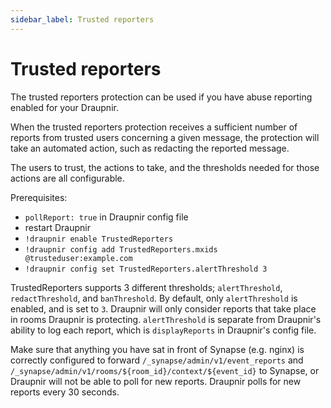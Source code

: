 ```yaml
---
sidebar_label: Trusted reporters
---
```


<!--
SPDX-FileCopyrightText: 2024 Gnuxie <Gnuxie@protonmail.com>
SPDX-FileCopyrightText: 2022 The Matrix.org Foundation C.I.C.

SPDX-License-Identifier: Apache-2.0

SPDX-FileAttributionText: <text>
This modified file contains work from Mjolnir
https://github.com/matrix-org/mjolnir
</text>
-->

# Trusted reporters

The trusted reporters protection can be used if you have abuse
reporting enabled for your Draupnir.

When the trusted reporters protection receives a sufficient number of
reports from trusted users concerning a given message, the protection
will take an automated action, such as redacting the reported message.

The users to trust, the actions to take, and the thresholds needed for
those actions are all configurable.

Prerequisites:
* `pollReport: true` in Draupnir config file
* restart Draupnir
* `!draupnir enable TrustedReporters`
* `!draupnir config add TrustedReporters.mxids @trusteduser:example.com`
* `!draupnir config set TrustedReporters.alertThreshold 3`

TrustedReporters supports 3 different thresholds; `alertThreshold`,
`redactThreshold`, and `banThreshold`.  By default, only
`alertThreshold` is enabled, and is set to `3`. Draupnir will only
consider reports that take place in rooms Draupnir is
protecting. `alertThreshold` is separate from Draupnir's ability to
log each report, which is `displayReports` in Draupnir's config file.

Make sure that anything you have sat in front of Synapse (e.g. nginx)
is correctly configured to forward `/_synapse/admin/v1/event_reports`
and `/_synapse/admin/v1/rooms/${room_id}/context/${event_id}` to
Synapse, or Draupnir will not be able to poll for new
reports. Draupnir polls for new reports every 30 seconds.
